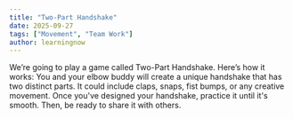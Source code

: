 ```yaml
---
title: "Two-Part Handshake"
date: 2025-09-27
tags: ["Movement", "Team Work"]
author: learningnow
---
```


We’re going to play a game called Two-Part Handshake. Here’s how it works: You and your elbow buddy will create a unique handshake that has two distinct parts. It could include claps, snaps, fist bumps, or any creative movement. Once you've designed your handshake, practice it until it's smooth. Then, be ready to share it with others.
